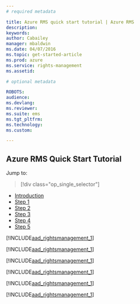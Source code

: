 ```yaml
---
# required metadata

title: Azure RMS quick start tutorial | Azure RMS
description:
keywords:
author: Cabailey
manager: mbaldwin
ms.date: 04/07/2016
ms.topic: get-started-article
ms.prod: azure
ms.service: rights-management
ms.assetid: 

# optional metadata

ROBOTS: 
audience:
ms.devlang:
ms.reviewer:
ms.suite: ems
ms.tgt_pltfrm:
ms.technology:
ms.custom:

---
```


## Azure RMS Quick Start Tutorial


Jump to: 
> [!div class="op_single_selector"]
- [Introduction](rms-quickstart-intro.md)
- [Step 1](rms-quickstart-step1.md)
- [Step 2](rms-quickstart-step2.md)
- [Step 3](rms-quickstart-step3.md)
- [Step 4](rms-quickstart-step4.md)
- [Step 5](rms-quickstart-step5.md)

[!INCLUDE[aad_rightsmanagement_1](../includes/rms-quickstart-intro-include.md)] 

[!INCLUDE[aad_rightsmanagement_1](../includes/rms-quickstart-step1-include.md)] 

[!INCLUDE[aad_rightsmanagement_1](../includes/rms-quickstart-step2-include.md)] 

[!INCLUDE[aad_rightsmanagement_1](../includes/rms-quickstart-step3-include.md)] 

[!INCLUDE[aad_rightsmanagement_1](../includes/rms-quickstart-step4-include.md)] 

[!INCLUDE[aad_rightsmanagement_1](../includes/rms-quickstart-step5-include.md)] 